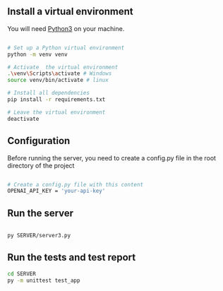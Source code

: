 ## Install a virtual environment

You will need [Python3](https://www.python.org/downloads/) on your machine.

```bash

# Set up a Python virtual environment
python -m venv venv

# Activate  the virtual environment
.\venv\Scripts\activate # Windows
source venv/bin/activate # linux

# Install all dependencies
pip install -r requirements.txt

# Leave the virtual environment
deactivate
```

## Configuration
Before running the server, you need to create a config.py file in the root directory of the project
```bash

# Create a config.py file with this content
OPENAI_API_KEY = 'your-api-key'
```
## Run the server
```bash

py SERVER/server3.py
```
## Run the tests and test report
```bash
cd SERVER
py -m unittest test_app
```
